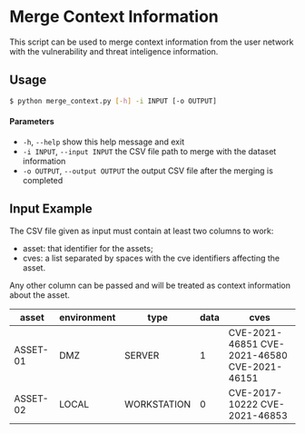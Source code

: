 # Merge Context Information

This script can be used to merge context information from the user network with the vulnerability and threat inteligence information.

## Usage

```bash
$ python merge_context.py [-h] -i INPUT [-o OUTPUT]
```

#### Parameters
+  ```-h```, ```--help```                 show this help message and exit
+  ```-i INPUT```, ```--input INPUT```    the CSV file path to merge with the dataset information
+  ```-o OUTPUT```, ```--output OUTPUT``` the output CSV file after the merging is completed


## Input Example

The CSV file given as input must contain at least two columns to work: 

 - asset: that identifier for the assets;
 - cves: a list separated by spaces with the cve identifiers affecting the asset.

Any other column can be passed and will be treated as context information about the asset.

| asset    | environment | type        | data | cves                                         |
|----------|-------------|-------------|------|----------------------------------------------|
| ASSET-01 | DMZ         | SERVER      | 1    | CVE-2021-46851 CVE-2021-46580 CVE-2021-46151 |
| ASSET-02 | LOCAL       | WORKSTATION | 0    | CVE-2017-10222 CVE-2021-46853                |